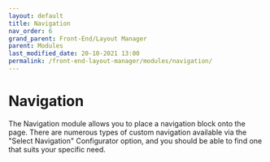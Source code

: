 ```yaml
---
layout: default
title: Navigation
nav_order: 6
grand_parent: Front-End/Layout Manager
parent: Modules
last_modified_date: 20-10-2021 13:00
permalink: /front-end-layout-manager/modules/navigation/
---
```


# Navigation
The Navigation module allows you to place a navigation block onto the page. There are numerous types of custom navigation available via the "Select Navigation" Configurator option, and you should be able to find one that suits your specific need.